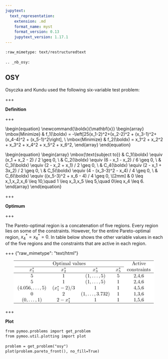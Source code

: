 ```yaml
---
jupytext:
  text_representation:
    extension: .md
    format_name: myst
    format_version: 0.13
    jupytext_version: 1.17.1
---
```


```{raw-cell}
:raw_mimetype: text/restructuredtext

.. _nb_osy:
```

## OSY

Osyczka and Kundu used the following six-variable
test problem: 

+++

**Definition**

+++

\begin{equation}
\newcommand{\boldx}{\mathbf{x}}
\begin{array}
\mbox{Minimize} & f_1(\boldx) = -\left[25(x_1-2)^2+(x_2-2)^2 + (x_3-1)^2+(x_4-4)^2  + (x_5-1)^2\right], \\
\mbox{Minimize} & f_2(\boldx) = x_1^2 + x_2^2 + x_3^2 + x_4^2 + x_5^2 + x_6^2, 
\end{array}
\end{equation}

\begin{equation}
\begin{array}
\mbox{\text{subject to}} & C_1(\boldx) \equiv (x_1 + x_2 - 2) / 2 \geq 0, \\
& C_2(\boldx) \equiv (6 - x_1 - x_2) / 6 \geq 0, \\
& C_3(\boldx) \equiv (2 - x_2 + x_1) / 2 \geq 0, \\
& C_4(\boldx) \equiv (2 - x_1 + 3x_2) / 2 \geq 0, \\
& C_5(\boldx) \equiv (4 - (x_3-3)^2 - x_4) / 4 \geq 0, \\
& C_6(\boldx) \equiv ((x_5-3)^2 + x_6 - 4) / 4 \geq 0, \\[2mm]
& 0 \leq x_1,x_2,x_6 \leq 10,\quad 1 \leq x_3,x_5 \leq 5,\quad 0\leq x_4 \leq 6.
\end{array}
\end{equation}

+++

**Optimum**

+++

The Pareto-optimal region is a concatenation of
five regions. Every region lies on some of the constraints. However, for the
entire Pareto-optimal region, $x_4^{\ast} = x_6^{\ast} = 0$. 
In table below shows the other variable values in each of the five
regions and the constraints that are active in each region.


+++ {"raw_mimetype": "text/html"}

<div style="text-align: center;">
    <img src="https://github.com/anyoptimization/pymoo-data/blob/main/docs/images/pf_osy.png?raw=true" width="450">
</div>

+++

**Plot**

```{code-cell} ipython3
from pymoo.problems import get_problem
from pymoo.util.plotting import plot

problem = get_problem("osy")
plot(problem.pareto_front(), no_fill=True)
```
